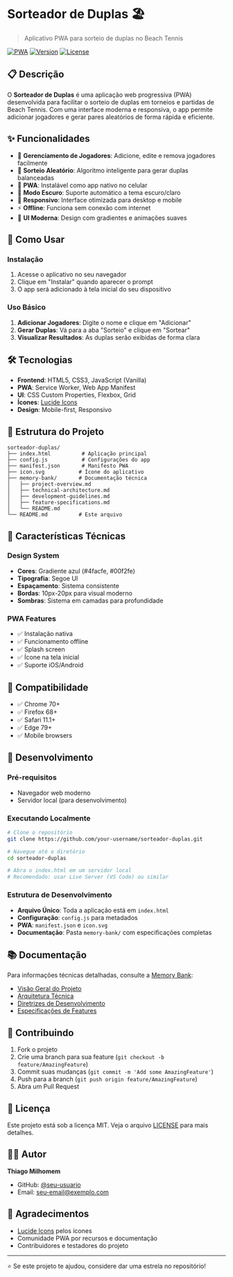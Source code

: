 # Sorteador de Duplas 🏖️

> Aplicativo PWA para sorteio de duplas no Beach Tennis

[![PWA](https://img.shields.io/badge/PWA-Ready-blue.svg)](https://web.dev/progressive-web-apps/)
[![Version](https://img.shields.io/badge/version-0.1.0-green.svg)](https://github.com/your-username/sorteador-duplas)
[![License](https://img.shields.io/badge/license-MIT-yellow.svg)](LICENSE)

## 📋 Descrição

O **Sorteador de Duplas** é uma aplicação web progressiva (PWA) desenvolvida para facilitar o sorteio de duplas em torneios e partidas de Beach Tennis. Com uma interface moderna e responsiva, o app permite adicionar jogadores e gerar pares aleatórios de forma rápida e eficiente.

## ✨ Funcionalidades

- 🎯 **Gerenciamento de Jogadores**: Adicione, edite e remova jogadores facilmente
- 🎲 **Sorteio Aleatório**: Algoritmo inteligente para gerar duplas balanceadas
- 📱 **PWA**: Instalável como app nativo no celular
- 🌙 **Modo Escuro**: Suporte automático a tema escuro/claro
- 📱 **Responsivo**: Interface otimizada para desktop e mobile
- ⚡ **Offline**: Funciona sem conexão com internet
- 🎨 **UI Moderna**: Design com gradientes e animações suaves

## 🚀 Como Usar

### Instalação
1. Acesse o aplicativo no seu navegador
2. Clique em "Instalar" quando aparecer o prompt
3. O app será adicionado à tela inicial do seu dispositivo

### Uso Básico
1. **Adicionar Jogadores**: Digite o nome e clique em "Adicionar"
2. **Gerar Duplas**: Vá para a aba "Sorteio" e clique em "Sortear"
3. **Visualizar Resultados**: As duplas serão exibidas de forma clara

## 🛠️ Tecnologias

- **Frontend**: HTML5, CSS3, JavaScript (Vanilla)
- **PWA**: Service Worker, Web App Manifest
- **UI**: CSS Custom Properties, Flexbox, Grid
- **Ícones**: [Lucide Icons](https://lucide.dev/)
- **Design**: Mobile-first, Responsivo

## 📁 Estrutura do Projeto

```
sorteador-duplas/
├── index.html          # Aplicação principal
├── config.js           # Configurações do app
├── manifest.json       # Manifesto PWA
├── icon.svg           # Ícone do aplicativo
├── memory-bank/       # Documentação técnica
│   ├── project-overview.md
│   ├── technical-architecture.md
│   ├── development-guidelines.md
│   ├── feature-specifications.md
│   └── README.md
└── README.md          # Este arquivo
```

## 🎨 Características Técnicas

### Design System
- **Cores**: Gradiente azul (#4facfe, #00f2fe)
- **Tipografia**: Segoe UI
- **Espaçamento**: Sistema consistente
- **Bordas**: 10px-20px para visual moderno
- **Sombras**: Sistema em camadas para profundidade

### PWA Features
- ✅ Instalação nativa
- ✅ Funcionamento offline
- ✅ Splash screen
- ✅ Ícone na tela inicial
- ✅ Suporte iOS/Android

## 📱 Compatibilidade

- ✅ Chrome 70+
- ✅ Firefox 68+
- ✅ Safari 11.1+
- ✅ Edge 79+
- ✅ Mobile browsers

## 🔧 Desenvolvimento

### Pré-requisitos
- Navegador web moderno
- Servidor local (para desenvolvimento)

### Executando Localmente
```bash
# Clone o repositório
git clone https://github.com/your-username/sorteador-duplas.git

# Navegue até o diretório
cd sorteador-duplas

# Abra o index.html em um servidor local
# Recomendado: usar Live Server (VS Code) ou similar
```

### Estrutura de Desenvolvimento
- **Arquivo Único**: Toda a aplicação está em `index.html`
- **Configuração**: `config.js` para metadados
- **PWA**: `manifest.json` e `icon.svg`
- **Documentação**: Pasta `memory-bank/` com especificações completas

## 📚 Documentação

Para informações técnicas detalhadas, consulte a [Memory Bank](./memory-bank/):

- [Visão Geral do Projeto](./memory-bank/project-overview.md)
- [Arquitetura Técnica](./memory-bank/technical-architecture.md)
- [Diretrizes de Desenvolvimento](./memory-bank/development-guidelines.md)
- [Especificações de Features](./memory-bank/feature-specifications.md)

## 🤝 Contribuindo

1. Fork o projeto
2. Crie uma branch para sua feature (`git checkout -b feature/AmazingFeature`)
3. Commit suas mudanças (`git commit -m 'Add some AmazingFeature'`)
4. Push para a branch (`git push origin feature/AmazingFeature`)
5. Abra um Pull Request

## 📄 Licença

Este projeto está sob a licença MIT. Veja o arquivo [LICENSE](LICENSE) para mais detalhes.

## 👨‍💻 Autor

**Thiago Milhomem**

- GitHub: [@seu-usuario](https://github.com/seu-usuario)
- Email: seu-email@exemplo.com

## 🙏 Agradecimentos

- [Lucide Icons](https://lucide.dev/) pelos ícones
- Comunidade PWA por recursos e documentação
- Contribuidores e testadores do projeto

---

⭐ Se este projeto te ajudou, considere dar uma estrela no repositório!
